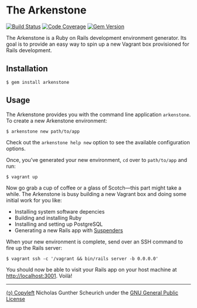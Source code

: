 # The Arkenstone

[![Build Status](https://circleci.com/gh/ngscheurich/arkenstone.svg?&style=shield)](https://circleci.com/gh/ngscheurich/arkenstone)
[![Code Coverage](https://codecov.io/github/ngscheurich/arkenstone/coverage.svg?branch=master)](https://codecov.io/github/ngscheurich/arkenstone?branch=master)
[![Gem Version](https://badge.fury.io/rb/arkenstone.svg)](https://badge.fury.io/rb/arkenstone)

The Arkenstone is a Ruby on Rails development environment generator. Its
goal is to provide an easy way to spin up a new Vagrant box provisioned
for Rails development.

## Installation

    $ gem install arkenstone

## Usage

The Arkenstone provides you with the command line application `arkenstone`.
To create a new Arkenstone environment:

    $ arkenstone new path/to/app

Check out the `arkenstone help new` option to see the available
configuration options.

Once, you’ve generated your new environment, `cd` over to `path/to/app`
and run:

    $ vagrant up

Now go grab a cup of coffee or a glass of Scotch—this part might take a
while. The Arkenstone is busy building a new Vagrant box and doing some
initial work for you like:

- Installing system software depencies
- Building and installing Ruby
- Installing and setting up PostgreSQL
- Generating a new Rails app with [Suspenders](https://github.com/thoughtbot/suspenders)

When your new environment is complete, send over an SSH command to fire
up the Rails server:

    $ vagrant ssh -c '/vagrant && bin/rails server -b 0.0.0.0'
    
You should now be able to visit your Rails app on your host machine at
[http://localhost:3001](http://localhost:3001). Voilà!

---

[(ↄ) Copyleft](http://www.gnu.org/licenses/copyleft.en.html)
Nicholas Gunther Scheurich under the
[GNU General Public License](http://www.gnu.org/licenses/gpl.txt)
